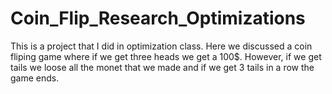 # Coin_Flip_Research_Optimizations
This is a project that I did in optimization class. Here we discussed a coin fliping game where if we get three heads we get a 100$. However, if we get tails we loose all the monet that we made and if we get 3 tails in a row the game ends.
